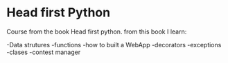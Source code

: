 # Head first Python

Course from the book Head first python. from this book I learn:

-Data strutures
-functions
-how to built a WebApp
-decorators
-exceptions
-clases
-contest manager
